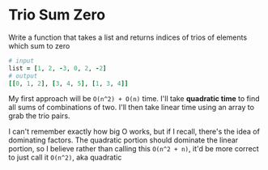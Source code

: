 # Trio Sum Zero

Write a function that takes a list and returns indices of trios of elements which sum to zero

```ruby
# input
list = [1, 2, -3, 0, 2, -2]
# output
[[0, 1, 2], [3, 4, 5], [1, 3, 4]]

```

My first approach will be ```O(n^2) + O(n)``` time. I'll take **quadratic time** to find all sums of combinations of two. I'll then take linear time using an array to grab the trio pairs.

I can't remember exactly how big O works, but if I recall, there's the idea of dominating factors. The quadratic portion should dominate the linear portion, so I believe rather than calling this ```O(n^2 + n)```, it'd be more correct to just call it ```O(n^2)```, aka quadratic
